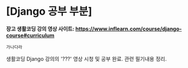 # [Django 공부 부분]

**장고 생활코딩 강의 영상 사이트: https://www.inflearn.com/course/django-course#curriculum**
```
가나다라

```

생활코딩 Django 강의의 '???' 영상 시청 및 공부 완료. 관련 필기내용 정리.
